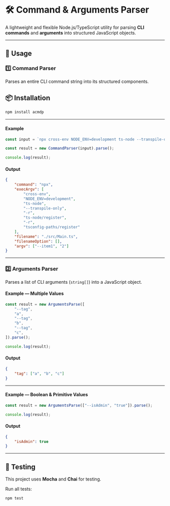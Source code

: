 # 🛠 Command & Arguments Parser

A lightweight and flexible Node.js/TypeScript utility for parsing **CLI commands** and **arguments** into structured JavaScript objects.

---

## 🚀 Usage

### **1️⃣ Command Parser**

Parses an entire CLI command string into its structured components.

## 📦 Installation

```bash
npm install acmdp
```

---

#### Example

```typescript
const input = `npx cross-env NODE_ENV=development ts-node --transpile-only -r ts-node/register -r tsconfig-paths/register ./src/Main.ts --item1=2`;

const result = new CommandParser(input).parse();

console.log(result);
```

#### Output

```json
{
    "command": "npx",
    "execArgv": [
        "cross-env",
        "NODE_ENV=development",
        "ts-node",
        "--transpile-only",
        "-r",
        "ts-node/register",
        "-r",
        "tsconfig-paths/register"
    ],
    "filename": "./src/Main.ts",
    "filenameOption": [],
    "argv": ["--item1", "2"]
}
```

---

### **2️⃣ Arguments Parser**

Parses a list of CLI arguments (`string[]`) into a JavaScript object.

#### Example — Multiple Values

```typescript
const result = new ArgumentsParse([
    "--tag",
    "a",
    "--tag",
    "b",
    "--tag",
    "c",
]).parse();

console.log(result);
```

#### Output

```json
{
    "tag": ["a", "b", "c"]
}
```

---

#### Example — Boolean & Primitive Values

```typescript
const result = new ArgumentsParse(["--isAdmin", "true"]).parse();

console.log(result);
```

#### Output

```json
{
    "isAdmin": true
}
```

---

## 🧪 Testing

This project uses **Mocha** and **Chai** for testing.

Run all tests:

```bash
npm test
```
